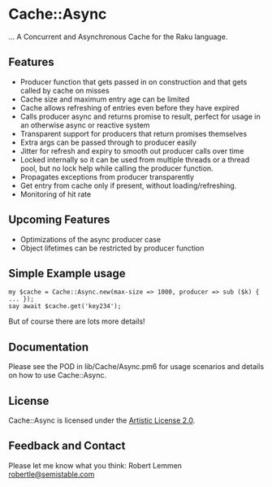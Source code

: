 # Cache::Async

... A Concurrent and Asynchronous Cache for the Raku language.

## Features

* Producer function that gets passed in on construction and that gets called by
  cache on misses
* Cache size and maximum entry age can be limited
* Cache allows refreshing of entries even before they have expired
* Calls producer async and returns promise to result, perfect for usage in an
  otherwise async or reactive system
* Transparent support for producers that return promises themselves
* Extra args can be passed through to producer easily
* Jitter for refresh and expiry to smooth out producer calls over time
* Locked internally so it can be used from multiple threads or a thread pool,
  but no lock help while calling the producer function.
* Propagates exceptions from producer transparently
* Get entry from cache only if present, without loading/refreshing.
* Monitoring of hit rate 

## Upcoming Features

* Optimizations of the async producer case
* Object lifetimes can be restricted by producer function

## Simple Example usage

    my $cache = Cache::Async.new(max-size => 1000, producer => sub ($k) { ... });
    say await $cache.get('key234');

But of course there are lots more details!

## Documentation

Please see the POD in lib/Cache/Async.pm6 for usage scenarios and details on how to use Cache::Async.

## License

Cache::Async is licensed under the [Artistic License 2.0](https://opensource.org/licenses/Artistic-2.0).

## Feedback and Contact

Please let me know what you think: Robert Lemmen <robertle@semistable.com>
